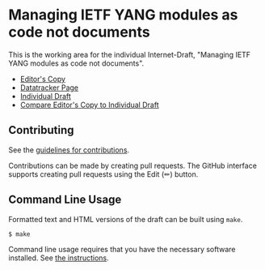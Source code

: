 # Managing IETF YANG modules as code not documents

This is the working area for the individual Internet-Draft, "Managing IETF YANG modules as code not documents".

* [Editor's Copy](https://rgwilton.github.io/draft-rwilton-netmod-publishing-yang-as-code/#go.draft-rwilton-netmod-managing-yang-as-code.html)
* [Datatracker Page](https://datatracker.ietf.org/doc/draft-rwilton-netmod-managing-yang-as-code)
* [Individual Draft](https://datatracker.ietf.org/doc/html/draft-rwilton-netmod-managing-yang-as-code)
* [Compare Editor's Copy to Individual Draft](https://rgwilton.github.io/draft-rwilton-netmod-publishing-yang-as-code/#go.draft-rwilton-netmod-managing-yang-as-code.diff)


## Contributing

See the
[guidelines for contributions](https://github.com/rgwilton/draft-rwilton-netmod-publishing-yang-as-code/blob//CONTRIBUTING.md).

Contributions can be made by creating pull requests.
The GitHub interface supports creating pull requests using the Edit (✏) button.


## Command Line Usage

Formatted text and HTML versions of the draft can be built using `make`.

```sh
$ make
```

Command line usage requires that you have the necessary software installed.  See
[the instructions](https://github.com/martinthomson/i-d-template/blob/main/doc/SETUP.md).

